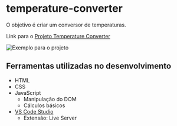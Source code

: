 # temperature-converter
O objetivo é criar um conversor de temperaturas.

Link para o [Projeto Temperature Converter](https://roadmap.sh/projects/temperature-converter)

![Exemplo para o projeto](https://assets.roadmap.sh/guest/temperature-converter-8omel.png)

## Ferramentas utilizadas no desenvolvimento

- HTML
- CSS
- JavaScript
    - Manipulação do DOM
    - Cálculos básicos
- [VS Code Studio](https://code.visualstudio.com/)
    - Extensão: Live Server
